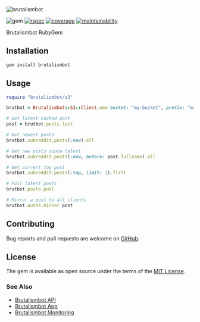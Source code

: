 <img alt="brutalismbot" src="https://brutalismbot.com/banner.png"/>

![gem](https://img.shields.io/gem/v/brutalismbot?logo=rubygems&logoColor=eee&style=flat-square)
[![rspec](https://img.shields.io/github/workflow/status/brutalismbot/gem/rspec?logo=github&style=flat-square)](https://github.com/brutalismbot/gem/actions)
[![coverage](https://img.shields.io/codeclimate/coverage/brutalismbot/gem?logo=code-climate&style=flat-square)](https://codeclimate.com/github/brutalismbot/gem/test_coverage)
[![maintainability](https://img.shields.io/codeclimate/maintainability/brutalismbot/gem?logo=code-climate&style=flat-square)](https://codeclimate.com/github/brutalismbot/gem/maintainability)

Brutalismbot RubyGem

## Installation

```ruby
gem install brutalismbot
```

## Usage

```ruby
require "brutalismbot/s3"

brutbot = Brutalismbot::S3::Client.new bucket: "my-bucket", prefix: "my/prefix/"

# Get latest cached post
post = brutbot.posts.last

# Get newest posts
brutbot.subreddit.posts(:new).all

# Get new posts since latest
brutbot.subreddit.posts(:new, before: post.fullname).all

# Get current top post
brutbot.subreddit.posts(:top, limit: 1).first

# Pull latest posts
brutbot.posts.pull

# Mirror a post to all clients
brutbot.auths.mirror post
```

## Contributing

Bug reports and pull requests are welcome on [GitHub](https://github.com/brutalismbot/gem).

## License

The gem is available as open source under the terms of the [MIT License](https://opensource.org/licenses/MIT).

### See Also

- [Brutalismbot API](https://github.com/brutalismbot/api)
- [Brutalismbot App](https://github.com/brutalismbot/brutalismbot)
- [Brutalismbot Monitoring](https://github.com/brutalismbot/monitoring)
